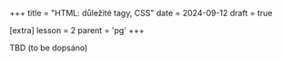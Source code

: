 +++
title = "HTML: důležité tagy, CSS"
date = 2024-09-12
draft = true

[extra]
lesson = 2
parent = 'pg'
+++

TBD (to be dopsáno)
